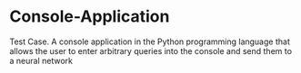 # Console-Application
Test Case. A console application in the Python programming language that allows the user to enter arbitrary queries into the console and send them to a neural network
